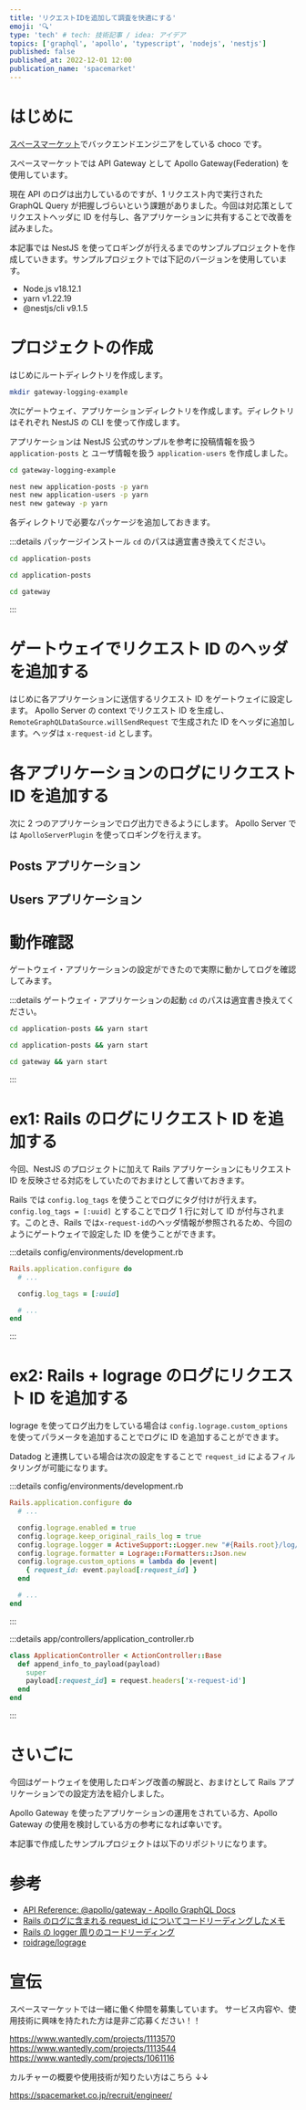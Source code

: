 ```yaml
---
title: 'リクエストIDを追加して調査を快適にする'
emoji: '‍🔍'
type: 'tech' # tech: 技術記事 / idea: アイデア
topics: ['graphql', 'apollo', 'typescript', 'nodejs', 'nestjs']
published: false
published_at: 2022-12-01 12:00
publication_name: 'spacemarket'
---
```


# はじめに

[スペースマーケット](https://www.spacemarket.com/)でバックエンドエンジニアをしている choco です。

スペースマーケットでは API Gateway として Apollo Gateway(Federation) を使用しています。

現在 API のログは出力しているのですが、1 リクエスト内で実行された GraphQL Query が把握しづらいという課題がありました。今回は対応策としてリクエストヘッダに ID を付与し、各アプリケーションに共有することで改善を試みました。

本記事では NestJS を使ってロギングが行えるまでのサンプルプロジェクトを作成していきます。サンプルプロジェクトでは下記のバージョンを使用しています。

- Node.js v18.12.1
- yarn v1.22.19
- @nestjs/cli v9.1.5

# プロジェクトの作成

はじめにルートディレクトリを作成します。

```sh
mkdir gateway-logging-example
```

次にゲートウェイ、アプリケーションディレクトリを作成します。ディレクトリはそれぞれ NestJS の CLI を使って作成します。

アプリケーションは NestJS 公式のサンプルを参考に投稿情報を扱う `application-posts` と ユーザ情報を扱う `application-users` を作成しました。

```sh
cd gateway-logging-example

nest new application-posts -p yarn
nest new application-users -p yarn
nest new gateway -p yarn
```

各ディレクトリで必要なパッケージを追加しておきます。

:::details パッケージインストール
`cd` のパスは適宜書き換えてください。

```sh
cd application-posts
```

```sh
cd application-posts
```

```sh
cd gateway
```

:::

# ゲートウェイでリクエスト ID のヘッダを追加する

はじめに各アプリケーションに送信するリクエスト ID をゲートウェイに設定します。
Apollo Server の context でリクエスト ID を生成し、`RemoteGraphQLDataSource.willSendRequest` で生成された ID をヘッダに追加します。ヘッダは `x-request-id` とします。

# 各アプリケーションのログにリクエスト ID を追加する

次に 2 つのアプリケーションでログ出力できるようにします。
Apollo Server では `ApolloServerPlugin` を使ってロギングを行えます。

## Posts アプリケーション

## Users アプリケーション

# 動作確認

ゲートウェイ・アプリケーションの設定ができたので実際に動かしてログを確認してみます。

:::details ゲートウェイ・アプリケーションの起動
`cd` のパスは適宜書き換えてください。

```sh
cd application-posts && yarn start
```

```sh
cd application-posts && yarn start
```

```sh
cd gateway && yarn start
```

:::

# ex1: Rails のログにリクエスト ID を追加する

今回、NestJS のプロジェクトに加えて Rails アプリケーションにもリクエスト ID を反映させる対応をしていたのでおまけとして書いておきます。

Rails では `config.log_tags` を使うことでログにタグ付けが行えます。`config.log_tags = [:uuid]` とすることでログ 1 行に対して ID が付与されます。このとき、Rails では`x-request-id`のヘッダ情報が参照されるため、今回のようにゲートウェイで設定した ID を使うことができます。

:::details config/environments/development.rb

```rb:config/environments/development.rb
Rails.application.configure do
  # ...

  config.log_tags = [:uuid]

  # ...
end
```

:::

# ex2: Rails + lograge のログにリクエスト ID を追加する

lograge を使ってログ出力をしている場合は `config.lograge.custom_options` を使ってパラメータを追加することでログに ID を追加することができます。

Datadog と連携している場合は次の設定をすることで `request_id` によるフィルタリングが可能になります。

:::details config/environments/development.rb

```rb:config/environments/development.rb
Rails.application.configure do
  # ...

  config.lograge.enabled = true
  config.lograge.keep_original_rails_log = true
  config.lograge.logger = ActiveSupport::Logger.new "#{Rails.root}/log/lograge_#{Rails.env}.log"
  config.lograge.formatter = Lograge::Formatters::Json.new
  config.lograge.custom_options = lambda do |event|
    { request_id: event.payload[:request_id] }
  end

  # ...
end
```

:::

:::details app/controllers/application_controller.rb

```rb:app/controllers/application_controller.rb
class ApplicationController < ActionController::Base
  def append_info_to_payload(payload)
    super
    payload[:request_id] = request.headers['x-request-id']
  end
end
```

:::

# さいごに

今回はゲートウェイを使用したロギング改善の解説と、おまけとして Rails アプリケーションでの設定方法を紹介しました。

Apollo Gateway を使ったアプリケーションの運用をされている方、Apollo Gateway の使用を検討している方の参考になれば幸いです。

本記事で作成したサンプルプロジェクトは以下のリポジトリになります。

# 参考

- [API Reference: @apollo/gateway - Apollo GraphQL Docs](https://www.apollographql.com/docs/apollo-server/using-federation/api/apollo-gateway/#willsendrequest)
- [Rails のログに含まれる request_id についてコードリーディングしたメモ](https://zenn.dev/bisque/scraps/e0c58eb6fd07fa)
- [Rails の logger 周りのコードリーディング](https://blog.freedom-man.com/rails-logger-codereading)
- [roidrage/lograge](https://github.com/roidrage/lograge)

# 宣伝

スペースマーケットでは一緒に働く仲間を募集しています。
サービス内容や、使用技術に興味を持たれた方は是非ご応募ください！！

https://www.wantedly.com/projects/1113570
https://www.wantedly.com/projects/1113544
https://www.wantedly.com/projects/1061116

カルチャーの概要や使用技術が知りたい方はこちら ↓↓

https://spacemarket.co.jp/recruit/engineer/
